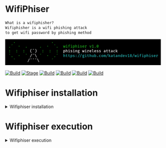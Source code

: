 # WifiPhiser

```
What is a wifiphisher?
Wifiphisher is a wifi phishing attack
to get wifi password by phishing method
```

<p align="center">
  <img src="imgs/banner.jpg">
</p>

[![Build](https://img.shields.io/badge/Wifiphiser-brightgreen.svg?maxAge=259200)]()
[![Stage](https://img.shields.io/badge/Release-1.0-brightgreen.svg)]()
[![Build](https://img.shields.io/badge/Supported_Android-Linux-orange.svg)]()
[![Build](https://img.shields.io/badge/Available-Termux-red.svg?maxAge=259200)]()
[![Build](https://img.shields.io/badge/Language-bash-blue.svg?maxAge=259200)]()
[![Build](https://img.shields.io/badge/contributions-katandev18-blue.svg?style=flat)]()

# Wifiphiser installation

<details>
<summary>Wifiphiser installation</summary>

```
To install Wifiphiser you should
execute the following commands.
And save ngrok in the wifiphiser folder.
```
# Kali Linux
> sudo apt-get update

> sudo apt-get install git python3 bash wget unzip curl

> git clone https://github.com/katandev18/wifiphiser

> cd wifiphiser

> chmod +x install.sh

> ./install.sh

> ./wifiphiser.sh

# Termux
> pkg update

> pkg install git python git bash wget unzip curl

> git clone https://github.com/katandev18/wifiphiser

> cd wifiphiser

> chmod +x install.sh

> ./wifiphiser.sh

# Windows
- [php](https://www.php.net/downloads.php)
- [curl](https://curl.se/windows/)
- [python3](https://www.python.org/downloads/)
- [bash](https://git-scm.com/downloads)
- [ngrok](http://ngrok.com)
</details>

# Wifiphiser execution
<details>
<summary>Wifiphiser execution</summary>

```
To run Wifiphuser you should
execute the following command.
```

> ./wifiphiser.sh 
<details>

# Demo
[![asciicast](https://asciinema.org/a/Govx3EEzK2nHOPAo7KbXJ6XX9.svg)](https://asciinema.org/a/Govx3EEzK2nHOPAo7KbXJ6XX9)

# Donate!
Support the authors:

[![Donasi](https://camo.githubusercontent.com/52e5c49c5effcd1c973f1d2cc96cf7160fe8d194254b5d890937834c23b6fab7/68747470733a2f2f6c69626572617061792e636f6d2f6173736574732f776964676574732f646f6e6174652e737667)](https://saweria.co/katandev18)
